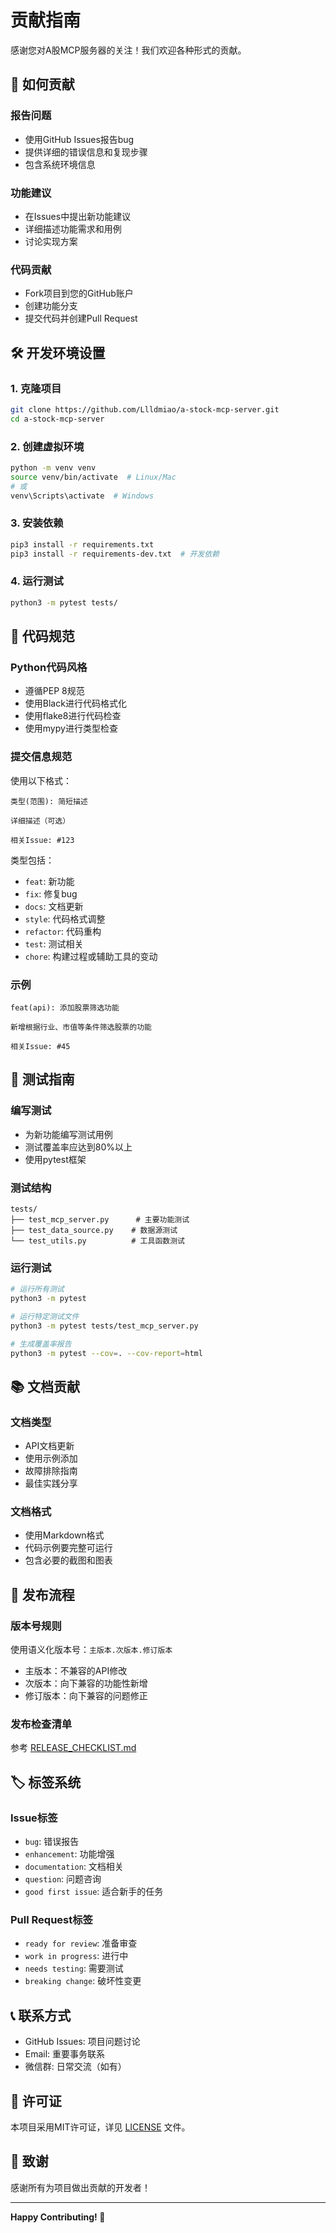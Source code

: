 # 贡献指南

感谢您对A股MCP服务器的关注！我们欢迎各种形式的贡献。

## 🤝 如何贡献

### 报告问题
- 使用GitHub Issues报告bug
- 提供详细的错误信息和复现步骤
- 包含系统环境信息

### 功能建议
- 在Issues中提出新功能建议
- 详细描述功能需求和用例
- 讨论实现方案

### 代码贡献
- Fork项目到您的GitHub账户
- 创建功能分支
- 提交代码并创建Pull Request

## 🛠️ 开发环境设置

### 1. 克隆项目
```bash
git clone https://github.com/Llldmiao/a-stock-mcp-server.git
cd a-stock-mcp-server
```

### 2. 创建虚拟环境
```bash
python -m venv venv
source venv/bin/activate  # Linux/Mac
# 或
venv\Scripts\activate  # Windows
```

### 3. 安装依赖
```bash
pip3 install -r requirements.txt
pip3 install -r requirements-dev.txt  # 开发依赖
```

### 4. 运行测试
```bash
python3 -m pytest tests/
```

## 📝 代码规范

### Python代码风格
- 遵循PEP 8规范
- 使用Black进行代码格式化
- 使用flake8进行代码检查
- 使用mypy进行类型检查

### 提交信息规范
使用以下格式：
```
类型(范围): 简短描述

详细描述（可选）

相关Issue: #123
```

类型包括：
- `feat`: 新功能
- `fix`: 修复bug
- `docs`: 文档更新
- `style`: 代码格式调整
- `refactor`: 代码重构
- `test`: 测试相关
- `chore`: 构建过程或辅助工具的变动

### 示例
```
feat(api): 添加股票筛选功能

新增根据行业、市值等条件筛选股票的功能

相关Issue: #45
```

## 🧪 测试指南

### 编写测试
- 为新功能编写测试用例
- 测试覆盖率应达到80%以上
- 使用pytest框架

### 测试结构
```
tests/
├── test_mcp_server.py      # 主要功能测试
├── test_data_source.py    # 数据源测试
└── test_utils.py          # 工具函数测试
```

### 运行测试
```bash
# 运行所有测试
python3 -m pytest

# 运行特定测试文件
python3 -m pytest tests/test_mcp_server.py

# 生成覆盖率报告
python3 -m pytest --cov=. --cov-report=html
```

## 📚 文档贡献

### 文档类型
- API文档更新
- 使用示例添加
- 故障排除指南
- 最佳实践分享

### 文档格式
- 使用Markdown格式
- 代码示例要完整可运行
- 包含必要的截图和图表

## 🔄 发布流程

### 版本号规则
使用语义化版本号：`主版本.次版本.修订版本`

- 主版本：不兼容的API修改
- 次版本：向下兼容的功能性新增
- 修订版本：向下兼容的问题修正

### 发布检查清单
参考 [RELEASE_CHECKLIST.md](RELEASE_CHECKLIST.md)

## 🏷️ 标签系统

### Issue标签
- `bug`: 错误报告
- `enhancement`: 功能增强
- `documentation`: 文档相关
- `question`: 问题咨询
- `good first issue`: 适合新手的任务

### Pull Request标签
- `ready for review`: 准备审查
- `work in progress`: 进行中
- `needs testing`: 需要测试
- `breaking change`: 破坏性变更

## 📞 联系方式

- GitHub Issues: 项目问题讨论
- Email: 重要事务联系
- 微信群: 日常交流（如有）

## 📄 许可证

本项目采用MIT许可证，详见 [LICENSE](LICENSE) 文件。

## 🙏 致谢

感谢所有为项目做出贡献的开发者！

---

**Happy Contributing! 🎉**
